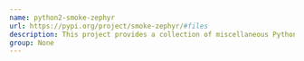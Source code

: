 ```yaml
---
name: python2-smoke-zephyr
url: https://pypi.org/project/smoke-zephyr/#files
description: This project provides a collection of miscellaneous Python utilities.
group: None
---
```

